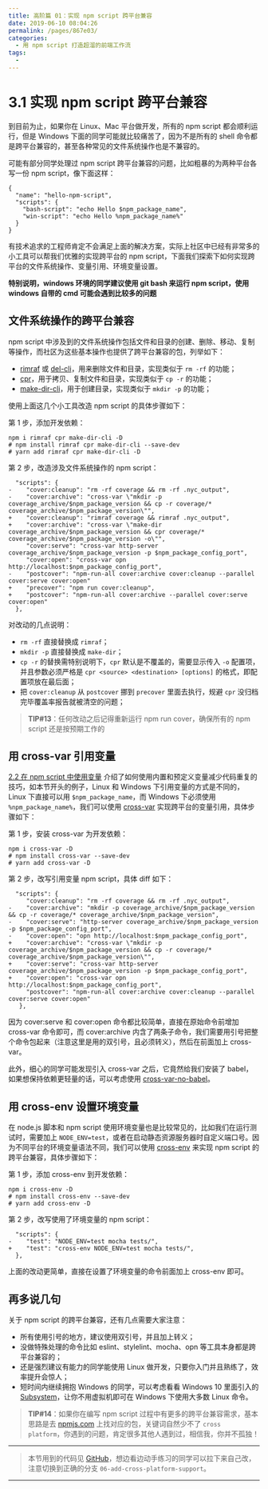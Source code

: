```yaml
---
title: 高阶篇 01：实现 npm script 跨平台兼容
date: 2019-06-10 08:04:26
permalink: /pages/867e03/
categories:
  - 用 npm script 打造超溜的前端工作流
tags:
  - 
---
```

# 3.1 实现 npm script 跨平台兼容

到目前为止，如果你在 Linux、Mac 平台做开发，所有的 npm script 都会顺利运行，但是 Windows 下面的同学可能就比较痛苦了，因为不是所有的 shell 命令都是跨平台兼容的，甚至各种常见的文件系统操作也是不兼容的。

可能有部分同学处理过 npm script 跨平台兼容的问题，比如粗暴的为两种平台各写一份 npm script，像下面这样：

```
{
  "name": "hello-npm-script",
  "scripts": {
    "bash-script": "echo Hello $npm_package_name",
    "win-script": "echo Hello %npm_package_name%"
  }
}

```

有技术追求的工程师肯定不会满足上面的解决方案，实际上社区中已经有非常多的小工具可以帮我们优雅的实现跨平台的 npm script，下面我们探索下如何实现跨平台的文件系统操作、变量引用、环境变量设置。

**特别说明，windows 环境的同学建议使用 git bash 来运行 npm script，使用 windows 自带的 cmd 可能会遇到比较多的问题**

## 文件系统操作的跨平台兼容

npm script 中涉及到的文件系统操作包括文件和目录的创建、删除、移动、复制等操作，而社区为这些基本操作也提供了跨平台兼容的包，列举如下：

*   [rimraf](https://github.com/isaacs/rimraf) 或 [del-cli](https://www.npmjs.com/package/del-cli)，用来删除文件和目录，实现类似于 `rm -rf` 的功能；
*   [cpr](https://www.npmjs.com/package/cpr)，用于拷贝、复制文件和目录，实现类似于 `cp -r` 的功能；
*   [make-dir-cli](https://www.npmjs.com/package/make-dir-cli)，用于创建目录，实现类似于 `mkdir -p` 的功能；

使用上面这几个小工具改造 npm script 的具体步骤如下：

第 1 步，添加开发依赖：

```
npm i rimraf cpr make-dir-cli -D
# npm install rimraf cpr make-dir-cli --save-dev
# yarn add rimraf cpr make-dir-cli -D

```

第 2 步，改造涉及文件系统操作的 npm script：

```
  "scripts": {
-    "cover:cleanup": "rm -rf coverage && rm -rf .nyc_output",
-    "cover:archive": "cross-var \"mkdir -p coverage_archive/$npm_package_version && cp -r coverage/* coverage_archive/$npm_package_version\"",
+    "cover:cleanup": "rimraf coverage && rimraf .nyc_output",
+    "cover:archive": "cross-var \"make-dir coverage_archive/$npm_package_version && cpr coverage/* coverage_archive/$npm_package_version -o\"",
     "cover:serve": "cross-var http-server coverage_archive/$npm_package_version -p $npm_package_config_port",
     "cover:open": "cross-var opn http://localhost:$npm_package_config_port",
-    "postcover": "npm-run-all cover:archive cover:cleanup --parallel cover:serve cover:open"
+    "precover": "npm run cover:cleanup",
+    "postcover": "npm-run-all cover:archive --parallel cover:serve cover:open"
  },

```

对改动的几点说明：

*   `rm -rf` 直接替换成 `rimraf`；
*   `mkdir -p` 直接替换成 `make-dir`；
*   `cp -r` 的替换需特别说明下，`cpr` 默认是不覆盖的，需要显示传入 `-o` 配置项，并且参数必须严格是 `cpr <source> <destination> [options]` 的格式，即配置项放在最后面；
*   把 `cover:cleanup` 从 `postcover` 挪到 `precover` 里面去执行，规避 `cpr` 没归档完毕覆盖率报告就被清空的问题；

> **TIP#13**：任何改动之后记得重新运行 npm run cover，确保所有的 npm script 还是按预期工作的

## 用 cross-var 引用变量

[2.2 在 npm script 中使用变量](https://juejin.im/book/5a1212bc51882531ea64df07/section/5a12146951882531bb6c68fe) 介绍了如何使用内置和预定义变量减少代码重复的技巧，如本节开头的例子，Linux 和 Windows 下引用变量的方式是不同的，Linux 下直接可以用 `$npm_package_name`，而 Windows 下必须使用 `%npm_package_name%`，我们可以使用 [cross-var](https://www.npmjs.com/package/cross-var) 实现跨平台的变量引用，具体步骤如下：

第 1 步，安装 cross-var 为开发依赖：

```
npm i cross-var -D
# npm install cross-var --save-dev
# yarn add cross-var -D

```

第 2 步，改写引用变量 npm script，具体 diff 如下：

```
  "scripts": {
     "cover:cleanup": "rm -rf coverage && rm -rf .nyc_output",
-    "cover:archive": "mkdir -p coverage_archive/$npm_package_version && cp -r coverage/* coverage_archive/$npm_package_version",
-    "cover:serve": "http-server coverage_archive/$npm_package_version -p $npm_package_config_port",
-    "cover:open": "opn http://localhost:$npm_package_config_port",
+    "cover:archive": "cross-var \"mkdir -p coverage_archive/$npm_package_version && cp -r coverage/* coverage_archive/$npm_package_version\"",
+    "cover:serve": "cross-var http-server coverage_archive/$npm_package_version -p $npm_package_config_port",
+    "cover:open": "cross-var opn http://localhost:$npm_package_config_port",
     "postcover": "npm-run-all cover:archive cover:cleanup --parallel cover:serve cover:open"
   },

```

因为 cover:serve 和 cover:open 命令都比较简单，直接在原始命令前增加 cross-var 命令即可，而 cover:archive 内含了两条子命令，我们需要用引号把整个命令包起来（注意这里是用的双引号，且必须转义），然后在前面加上 cross-var。

此外，细心的同学可能发现引入 cross-var 之后，它竟然给我们安装了 babel，如果想保持依赖更轻量的话，可以考虑使用 [cross-var-no-babel](https://www.npmjs.com/package/cross-var-no-babel)。

## 用 cross-env 设置环境变量

在 node.js 脚本和 npm script 使用环境变量也是比较常见的，比如我们在运行测试时，需要加上 `NODE_ENV=test`，或者在启动静态资源服务器时自定义端口号。因为不同平台的环境变量语法不同，我们可以使用 [cross-env](https://www.npmjs.com/package/cross-env) 来实现 npm script 的跨平台兼容，具体步骤如下：

第 1 步，添加 cross-env 到开发依赖：

```
npm i cross-env -D
# npm install cross-env --save-dev
# yarn add cross-env -D

```

第 2 步，改写使用了环境变量的 npm script：

```
  "scripts": {
-    "test": "NODE_ENV=test mocha tests/",
+    "test": "cross-env NODE_ENV=test mocha tests/",
  },

```

上面的改动更简单，直接在设置了环境变量的命令前面加上 cross-env 即可。

## 再多说几句

关于 npm script 的跨平台兼容，还有几点需要大家注意：

*   所有使用引号的地方，建议使用双引号，并且加上转义；
*   没做特殊处理的命令比如 eslint、stylelint、mocha、opn 等工具本身都是跨平台兼容的；
*   还是强烈建议有能力的同学能使用 Linux 做开发，只要你入门并且熟练了，效率提升会惊人；
*   短时间内继续拥抱 Windows 的同学，可以考虑看看 Windows 10 里面引入的 [Subsystem](https://msdn.microsoft.com/en-us/commandline/wsl/about)，让你不用虚拟机即可在 Windows 下使用大多数 Linux 命令。

> **TIP#14**：如果你在编写 npm script 过程中有更多的跨平台兼容需求，基本思路是去 [npmjs.com](https://www.npmjs.com/search?q=cross%20platform) 上找对应的包，关键词自然少不了 `cross platform`，你遇到的问题，肯定很多其他人遇到过，相信我，你并不孤独！

* * *

> 本节用到的代码见 [GitHub](https://github.com/wangshijun/automated-workflow-with-npm-script/tree/06-add-cross-platform-support)，想边看边动手练习的同学可以拉下来自己改，注意切换到正确的分支 `06-add-cross-platform-support`。

* * *